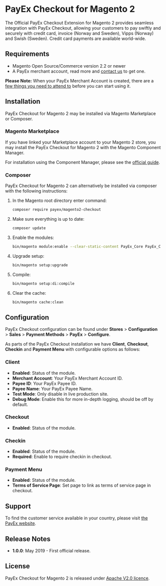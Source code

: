 # PayEx Checkout for Magento 2

The Official PayEx Checkout Extension for Magento 2 provides seamless
integration with PayEx Checkout, allowing your customers to pay swiftly
and securely with credit card, invoice (Norway and Sweden), Vipps (Norway)
and Swish (Sweden). Credit card payments are available world-wide.

## Requirements

* Magento Open Source/Commerce version 2.2 or newer
* A PayEx merchant account, read more and [contact us][contact] to get one.

**Please Note:** When your PayEx Merchant Account is created, there are a
[few things you need to attend to][admin] before you can start using it.

## Installation

PayEx Checkout for Magento 2 may be installed via Magento Marketplace or
Composer.

### Magento Marketplace

If you have linked your Marketplace account to your Magento 2 store, you may
install the PayEx Checkout for Magento 2 with the Magento Component Manager.

For installation using the Component Manager, please see the
[official guide][cmpmgr].

### Composer

PayEx Checkout for Magento 2 can alternatively be installed via composer with
the following instructions:

1. In the Magento root directory enter command:

    ```sh
    composer require payex/magento2-checkout
    ```

2. Make sure everything is up to date:

    ```sh
    composer update
    ```

3. Enable the modules:

    ```sh
    bin/magento module:enable --clear-static-content PayEx_Core PayEx_Client PayEx_Checkin PayEx_PaymentMenu PayEx_Checkout
    ```

4. Upgrade setup:

    ```sh
    bin/magento setup:upgrade
    ```

5. Compile:

    ```sh
    bin/magento setup:di:compile
    ```

6. Clear the cache:

    ```sh
    bin/magento cache:clean
    ```

## Configuration

PayEx Checkout configuration can be found under **Stores** >
**Configuration** > **Sales** > **Payment Methods** > **PayEx** >
**Configure**.

As parts of the PayEx Checkout installation we have **Client**, **Checkout**, **Checkin** and **Payment Menu**
with configurable options as follows:

### Client

* **Enabled**: Status of the module.
* **Merchant Account**: Your PayEx Merchant Account ID.
* **Payee ID**: Your PayEx Payee ID.
* **Payee Name**: Your PayEx Payee Name.
* **Test Mode**: Only disable in live production site.
* **Debug Mode**: Enable this for more in-depth logging, should be off by default.

### Checkout

* **Enabled**: Status of the module.

### Checkin

* **Enabled**: Status of the module.
* **Required**: Enable to require checkin in checkout.

### Payment Menu

* **Enabled**: Status of the module.
* **Terms of Service Page**: Set page to link as terms of service page in checkout.

## Support

To find the customer service available in your country, please visit
[the PayEx website][support].

## Release Notes

* **1.0.0**: May 2019 - First official release.

## License

PayEx Checkout for Magento 2 is released under [Apache V2.0 licence][license].

  [contact]:  https://payex.se/tjanster/payex-checkout/
  [admin]:    https://developer.payex.com/xwiki/wiki/developer/view/Main/ecommerce/resources/admin/
  [cmpmgr]:   http://docs.magento.com/marketplace/user_guide/quick-tour/install-extension.html
  [support]:  https://payex.com/customer-service/
  [license]:  LICENSE